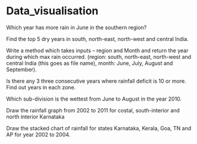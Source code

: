 # Data_visualisation
Which year has more rain in June in the southern region?

Find the top 5 dry years in south, north-east, north-west and central India.

Write a method which takes inputs – region and Month and return the year during which max rain
occurred. (region: south, north-east, north-west and central India (this goes as file name), month: June,
July, August and September).

Is there any 3 three consecutive years where rainfall deficit is 10 or more. Find out years in each zone.

Which sub-division is the wettest from June to August in the year 2010.

Draw the rainfall graph from 2002 to 2011 for costal, south-interior and north interior Karnataka

Draw the stacked chart of rainfall for states Karnataka, Kerala, Goa, TN and AP for year 2002 to 2004.
